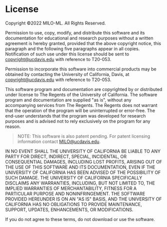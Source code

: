 # License

Copyright ©2022 MILO-ML. All Rights Reserved.

Permission to use, copy, modify, and distribute this software and its documentation for educational and research purposes without a written agreement is hereby granted, provided that the above copyright notice, this paragraph and the following five paragraphs appear in all copies.  Notification of such use under this license should be sent to copyright@ucdavis.edu with reference to T20-053.

Permission to incorporate this software into commercial products may be obtained by contacting the University of California, Davis, at copyright@ucdavis.edu with reference to T20-053.

This software program and documentation are copyrighted by or distributed under license to The Regents of the University of California. The software program and documentation are supplied "as is", without any accompanying services from The Regents. The Regents does not warrant that the operation of the program will be uninterrupted or error-free. The end-user understands that the program was developed for research purposes and is advised not to rely exclusively on the program for any reason.

> NOTE:  This software is also patent pending.  For patent licensing information contact MILO@ucdavis.edu.

IN NO EVENT SHALL THE UNIVERSITY OF CALIFORNIA BE LIABLE TO ANY PARTY FOR DIRECT, INDIRECT, SPECIAL, INCIDENTAL, OR CONSEQUENTIAL DAMAGES, INCLUDING LOST PROFITS, ARISING OUT OF THE USE OF THIS SOFTWARE AND ITS DOCUMENTATION, EVEN IF THE UNIVERSITY OF CALIFORNIA HAS BEEN ADVISED OF THE POSSIBILITY OF SUCH DAMAGE. THE UNIVERSITY OF CALIFORNIA SPECIFICALLY DISCLAIMS ANY WARRANTIES, INCLUDING, BUT NOT LIMITED TO, THE IMPLIED WARRANTIES OF MERCHANTABILITY, FITNESS FOR A PARTICULAR PURPOSE AND NONINFRINGEMENT. THE SOFTWARE PROVIDED HEREUNDER IS ON AN "AS IS" BASIS, AND THE UNIVERSITY OF CALIFORNIA HAS NO OBLIGATIONS TO PROVIDE MAINTENANCE, SUPPORT, UPDATES, ENHANCEMENTS, OR MODIFICATIONS.

If you do not agree to these terms, do not download or use the software.
